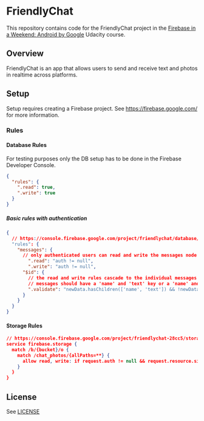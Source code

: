 # FriendlyChat

This repository contains code for the FriendlyChat project in the [Firebase in a Weekend: Android by Google](https://www.udacity.com/course/firebase-in-a-weekend-by-google-android--ud0352) Udacity course.

## Overview

FriendlyChat is an app that allows users to send and receive text and photos in realtime across platforms.

## Setup

Setup requires creating a Firebase project. See https://firebase.google.com/ for more information.

### Rules
#### Database Rules
For testing purposes only the DB setup has to be done in the Firebase Developer Console.
```json
{
  "rules": {
    ".read": true,
    ".write": true
  }
}
```

##### Basic rules with authentication
```json
{
  // https://console.firebase.google.com/project/friendlychat/database/friendlychat/rules
  "rules": {
    "messages": {
      // only authenticated users can read and write the messages node
    	".read": "auth != null",
    	".write": "auth != null",
      "$id": {
      	// the read and write rules cascade to the individual messages
       	// messages should have a 'name' and 'text' key or a 'name' and 'photoUrl' key
       	".validate": "newData.hasChildren(['name', 'text']) && !newData.hasChildren(['photoUrl']) || newData.hasChildren(['name', 'photoUrl']) && !newData.hasChildren(['text'])"
      }
    }
  }
}
```

#### Storage Rules
```json
// https://console.firebase.google.com/project/friendlychat-28cc5/storage/friendlychat-28cc5.appspot.com/rules
service firebase.storage {
  match /b/{bucket}/o {
    match /chat_photos/{allPaths=**} {
      allow read, write: if request.auth != null && request.resource.size < 3*1024*1024;
    }
  }
}
```

## License
See [LICENSE](LICENSE)
